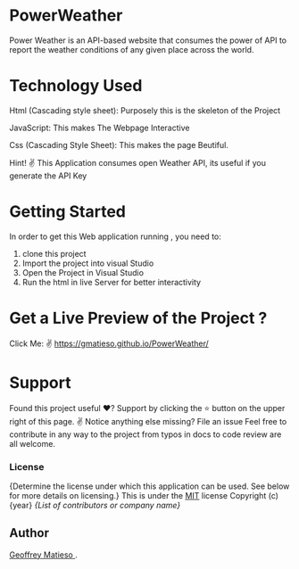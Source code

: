 # PowerWeather
Power Weather is an API-based website that consumes the power of API to report the weather conditions of any given place across the world.
# Technology Used

Html (Cascading style sheet): Purposely this is the skeleton of the Project

JavaScript: This makes The Webpage Interactive

Css (Cascading Style Sheet): This makes the page Beutiful.

Hint! ✌️ This Application consumes open Weather API, its useful if you generate the API Key

# Getting Started
In order to get this Web  application  running , you need to:

1. clone this project
2. Import the project into visual Studio
3. Open the Project in Visual Studio 
4. Run the html in live Server for  better interactivity


# Get a Live Preview of the Project ?
 Click Me: ✌️  https://gmatieso.github.io/PowerWeather/

# Support
Found this project useful ❤️? Support by clicking the ⭐️ button on the upper right of this page. ✌️
Notice anything else missing? File an issue
Feel free to contribute in any way to the project from typos in docs to code review are all welcome.

### License
{Determine the license under which this application can be used.  See below for more details on licensing.}
This is under the [MIT](LICENSE) license
Copyright (c) {year} *{List of contributors or company name}*

## Author 
[Geoffrey Matieso ](https://github.com/Gmatieso).


